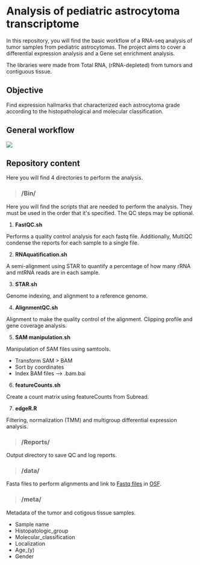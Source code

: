 # Analysis of pediatric astrocytoma transcriptome 

In this repository, you will find the basic workflow of a RNA-seq analysis of tumor samples from pediatric astrocytomas. The project aims to cover a differential expression analysis and a Gene set enrichment analysis. 

The libraries were made from Total RNA, (rRNA-depleted) from tumors and contiguous tissue. 



## Objective

Find expression hallmarks that characterized each astrocytoma grade according to the histopathological and molecular classification.

## General workflow
![](https://github.com/FernandaDiaz12/pediatric_astrocytoma/blob/master/Bulk%20work-flow.png)



## Repository content 

Here you will find 4 directories to perform the analysis.

>### /Bin/
  
  Here you will find the scripts that are needed to perform the analysis. They must be used in the order that it's specified. The QC steps may be optional.
  
   1. **FastQC.sh** 
  
  Performs a quality control analysis for each fastq file. Additionally, MultiQC condense the reports for each sample to a single file.
  
   2. **RNAquatification.sh** 
  
  A semi-alignment using STAR to quantify a percentage of how many rRNA and mtRNA reads are in each sample.
  
 
  3. **STAR.sh** 

Genome indexing, and alignment to a reference genome.

4. **AlignmentQC.sh** 

Alignment to make the quality control of the alignment. Clipping profile and gene coverage analysis.


5. **SAM manipulation.sh** 

Manipulation of SAM files using samtools. 

* Transform SAM > BAM 
* Sort by coordinates
* Index BAM files —> .bam.bai


6. **featureCounts.sh** 
  
Create a count matrix using featureCounts from Subread. 


7. **edgeR.R** 

Filtering, normalization (TMM) and multigroup differential expression analysis. 



>### /Reports/

Output directory to save QC and log reports. 


>### /data/

Fasta files to perform alignments and link to [Fastq files](https://osf.io/confirm/3h6s8/0l71H7vSGrjFnOMuEys1MDbn8L4XPO/)
in [OSF](https://osf.io/).

>### /meta/

Metadata of the tumor and cotigous tissue samples. 

* Sample name
* Histopatologic_group
* Molecular_classification
* Localization
* Age_(y)
* Gender


